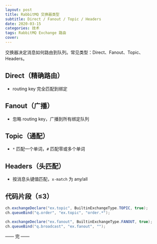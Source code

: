 ```yaml
---
layout: post
title: RabbitMQ 交换器类型
subtitle: Direct / Fanout / Topic / Headers
date: 2020-03-15
categories: 技术
tags: RabbitMQ Exchange 路由
cover: 
---
```


交换器决定消息如何路由到队列。常见类型：Direct、Fanout、Topic、Headers。

## Direct（精确路由）
- routing key 完全匹配到绑定

## Fanout（广播）
- 忽略 routing key，广播到所有绑定队列

## Topic（通配）
- `*` 匹配一个单词，`#` 匹配零或多个单词

## Headers（头匹配）
- 按消息头键值匹配，`x-match` 为 any/all

## 代码片段（≤3）
```java
ch.exchangeDeclare("ex.topic", BuiltinExchangeType.TOPIC, true);
ch.queueBind("q.order", "ex.topic", "order.*");
```

```java
ch.exchangeDeclare("ex.fanout", BuiltinExchangeType.FANOUT, true);
ch.queueBind("q.broadcast", "ex.fanout", "");
```

—— 完 ——


